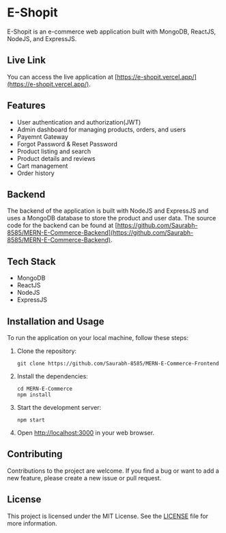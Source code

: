 # E-Shopit

E-Shopit is an e-commerce web application built with MongoDB, ReactJS, NodeJS, and ExpressJS.

## Live Link

You can access the live application at [https://e-shopit.vercel.app/](https://e-shopit.vercel.app/).

## Features

- User authentication and authorization(JWT)
- Admin dashboard for managing products, orders, and users
- Payemnt Gateway
- Forgot Password & Reset Password
- Product listing and search
- Product details and reviews
- Cart management
- Order history 


## Backend

The backend of the application is built with NodeJS and ExpressJS and uses a MongoDB database to store the product and user data. The source code for the backend can be found at [https://github.com/Saurabh-8585/MERN-E-Commerce-Backend](https://github.com/Saurabh-8585/MERN-E-Commerce-Backend).

## Tech Stack

- MongoDB
- ReactJS
- NodeJS
- ExpressJS

## Installation and Usage

To run the application on your local machine, follow these steps:

1. Clone the repository:

   ```
   git clone https://github.com/Saurabh-8585/MERN-E-Commerce-Frontend
   ```

2. Install the dependencies:

   ```
   cd MERN-E-Commerce
   npm install
   ```

3. Start the development server:

   ```
   npm start
   ```

4. Open [http://localhost:3000](http://localhost:3000) in your web browser.

## Contributing

Contributions to the project are welcome. If you find a bug or want to add a new feature, please create a new issue or pull request.

## License

This project is licensed under the MIT License. See the [LICENSE](LICENSE) file for more information.
